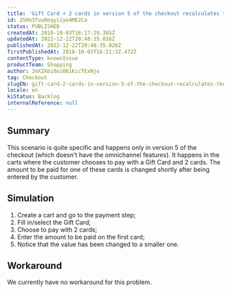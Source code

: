 ```yaml
---
title: 'Gift Card + 2 cards in version 5 of the checkout recalculates the amount to be paid on each card'
id: 2SHo3fuu0oqyiiyo4ME2Ca
status: PUBLISHED
createdAt: 2018-10-03T16:17:29.385Z
updatedAt: 2022-12-22T20:48:35.026Z
publishedAt: 2022-12-22T20:48:35.026Z
firstPublishedAt: 2018-10-03T16:21:32.472Z
contentType: knownIssue
productTeam: Shopping
author: 2mXZkbi0oi061KicTExNjo
tag: Checkout
slugEN: gift-card-2-cards-in-version-5-of-the-checkout-recalculates-the-amount-to-be-paid-on-each-card
locale: en
kiStatus: Backlog
internalReference: null
---
```


## Summary

This scenario is quite specific and happens only in version 5 of the checkout (which doesn't have the omnichannel features). It happens in the carts where the customer chooses to pay with a Gift Card and 2 cards. The amount to be paid for one of these cards is changed shortly after being entered by the customer.

## Simulation

1. Create a cart and go to the payment step;
2. Fill in/select the Gift Card;
2. Choose to pay with 2 cards;
3. Enter the amount to be paid on the first card;
4. Notice that the value has been changed to a smaller one.

## Workaround

We currently have no workaround for this problem.

